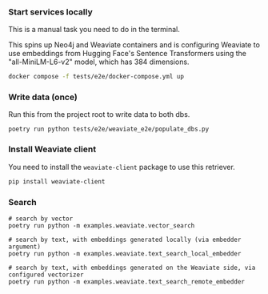 ### Start services locally

This is a manual task you need to do in the terminal.

This spins up Neo4j and Weaviate containers and is configuring Weaviate to use embeddings from Hugging Face's Sentence Transformers using the "all-MiniLM-L6-v2" model, which has 384 dimensions.

```bash
docker compose -f tests/e2e/docker-compose.yml up
```

### Write data (once)

Run this from the project root to write data to both dbs.

```
poetry run python tests/e2e/weaviate_e2e/populate_dbs.py
```

### Install Weaviate client

You need to install the `weaviate-client` package to use this retriever.

```bash
pip install weaviate-client
```

### Search

```
# search by vector
poetry run python -m examples.weaviate.vector_search

# search by text, with embeddings generated locally (via embedder argument)
poetry run python -m examples.weaviate.text_search_local_embedder

# search by text, with embeddings generated on the Weaviate side, via configured vectorizer
poetry run python -m examples.weaviate.text_search_remote_embedder
```
